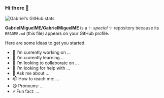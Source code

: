 ### Hi there 👋

![Gabriel's GitHub stats](https://github-readme-stats.vercel.app/api?username=GabrielMiguelME&theme=codeSTACKr)


**GabrielMiguelME/GabrielMiguelME** is a ✨ _special_ ✨ repository because its `README.md` (this file) appears on your GitHub profile.

Here are some ideas to get you started:

- 🔭 I’m currently working on ...
- 🌱 I’m currently learning ...
- 👯 I’m looking to collaborate on ...
- 🤔 I’m looking for help with ...
- 💬 Ask me about ...
- 📫 How to reach me: ...
- 😄 Pronouns: ...
- ⚡ Fun fact: ...

